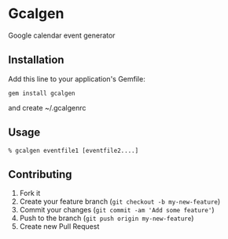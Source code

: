 # Gcalgen

Google calendar event generator

## Installation

Add this line to your application's Gemfile:

    gem install gcalgen

and create ~/.gcalgenrc

## Usage

    % gcalgen eventfile1 [eventfile2....]

## Contributing

1. Fork it
2. Create your feature branch (`git checkout -b my-new-feature`)
3. Commit your changes (`git commit -am 'Add some feature'`)
4. Push to the branch (`git push origin my-new-feature`)
5. Create new Pull Request
